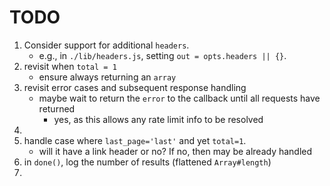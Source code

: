 TODO
==== 	

1. Consider support for additional `headers`.
	-	e.g., in `./lib/headers.js`, setting `out = opts.headers || {}`.
2. revisit when `total = 1`
	-	 ensure always returning an `array`
3. revisit error cases and subsequent response handling
	-	maybe wait to return the `error` to the callback until all requests have returned
		-	yes, as this allows any rate limit info to be resolved
4. 
5. handle case where `last_page='last'` and yet `total=1`.
	-	will it have a link header or no? If no, then may be already handled
6. in `done()`, log the number of results (flattened `Array#length`)
7. 
